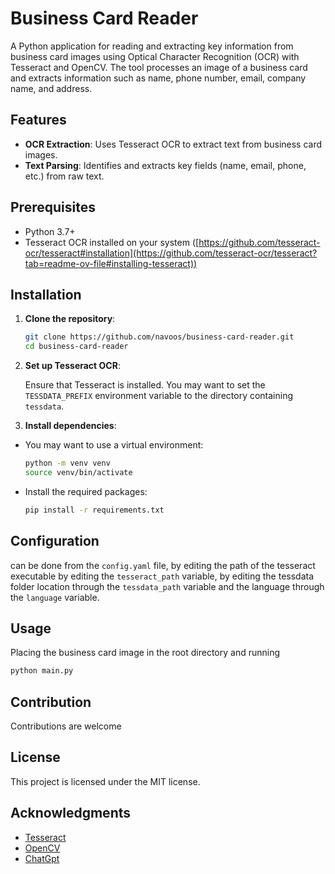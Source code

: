 # Business Card Reader

A Python application for reading and extracting key information from business card images using Optical Character Recognition (OCR) with Tesseract and OpenCV. The tool processes an image of a business card and extracts information such as name, phone number, email, company name, and address.

## Features
- **OCR Extraction**: Uses Tesseract OCR to extract text from business card images.
- **Text Parsing**: Identifies and extracts key fields (name, email, phone, etc.) from raw text.

## Prerequisites

- Python 3.7+
- Tesseract OCR installed on your system ([https://github.com/tesseract-ocr/tesseract#installation](https://github.com/tesseract-ocr/tesseract?tab=readme-ov-file#installing-tesseract))

## Installation

1. **Clone the repository**:

   ```bash
   git clone https://github.com/navoos/business-card-reader.git
   cd business-card-reader
   ```
2. **Set up Tesseract OCR**:

   Ensure that Tesseract is installed. You may want to set the `TESSDATA_PREFIX` environment variable to the directory containing `tessdata`.

3. **Install dependencies**:

- You may want to use a virtual environment:

   ```bash
   python -m venv venv
   source venv/bin/activate
   ```

- Install the required packages:

   ```bash
   pip install -r requirements.txt
   ```

## Configuration
can be done from the `config.yaml` file, by editing the path of the tesseract executable by editing the `tesseract_path` variable, by editing the tessdata folder location through the `tessdata_path` variable and the language through the `language` variable.

## Usage
Placing the business card image in the root directory and running
```bash
python main.py
```
## Contribution
Contributions are welcome

## License
This project is licensed under the MIT license.

## Acknowledgments
- [Tesseract](https://github.com/tesseract-ocr/tesseract)
- [OpenCV](https://opencv.org)
- [ChatGpt](https://chatgpt.com/)

